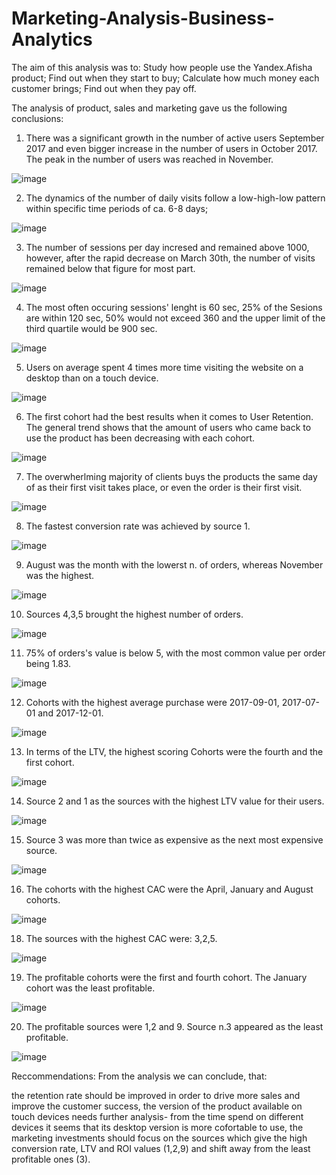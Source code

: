 # Marketing-Analysis-Business-Analytics
The aim of this analysis was to:  Study how people use the Yandex.Afisha product; Find out when they start to buy; Calculate how much money each customer brings; Find out when they pay off.

The analysis of product, sales and marketing gave us the following conclusions:

1. There was a significant growth in the number of active users September 2017 and even bigger increase in the number of users in October 2017. The peak in the number of users was reached in November.

![image](https://user-images.githubusercontent.com/26043577/133143306-345ae639-9589-4ed8-a8a3-f5f2ac495e3e.png)


2. The dynamics of the number of daily visits follow a low-high-low pattern within specific time periods of ca. 6-8 days;

![image](https://user-images.githubusercontent.com/26043577/133143442-0404fd3d-8bda-4675-9adf-b0d6aceb5da6.png)

3. The number of sessions per day incresed and remained above 1000, however, after the rapid decrease on March 30th, the number of visits remained below that figure for most part.

![image](https://user-images.githubusercontent.com/26043577/133143688-45163783-8efd-4765-8191-18bbc415b45b.png)


4. The most often occuring sessions' lenght is 60 sec, 25% of the Sesions are within 120 sec, 50% would not exceed 360 and the upper limit of the third quartile would be 900 sec.

![image](https://user-images.githubusercontent.com/26043577/133143800-c228c41d-4705-40b5-a81b-8f1136724827.png)


5. Users on average spent 4 times more time visiting the website on a desktop than on a touch device.

![image](https://user-images.githubusercontent.com/26043577/133143928-f162fb03-ac34-4616-9398-c9a7c0883c5e.png)

6. The first cohort had the best results when it comes to User Retention. The general trend shows that the amount of users who came back to use the product has been decreasing with each cohort.

![image](https://user-images.githubusercontent.com/26043577/133144015-5bc3144f-978d-4f05-b244-06ac534905a6.png)

7. The overwherlming majority of clients buys the products the same day of as their first visit takes place, or even the order is their first visit.

![image](https://user-images.githubusercontent.com/26043577/133144133-3b16b85f-88c5-4a0f-bdd7-1f2b3cbc5a01.png)

8. The fastest conversion rate was achieved by source 1.

![image](https://user-images.githubusercontent.com/26043577/133144239-a675f6e8-c282-4e4a-ac43-6b174db2be82.png)

9. August was the month with the lowerst n. of orders, whereas November was the highest.

![image](https://user-images.githubusercontent.com/26043577/133144335-3a771ef4-4574-4320-af0a-195cf5809115.png)

10. Sources 4,3,5 brought the highest number of orders.

![image](https://user-images.githubusercontent.com/26043577/133144462-3b3cb458-eb06-445f-9ae7-268feda95409.png)


11. 75% of orders's value is below 5, with the most common value per order being 1.83.

![image](https://user-images.githubusercontent.com/26043577/133144611-24d2da22-e18f-433c-9469-63e5a6f5b77f.png)

12. Cohorts with the highest average purchase were 2017-09-01, 2017-07-01 and 2017-12-01.

![image](https://user-images.githubusercontent.com/26043577/133144645-1091e003-e7ea-486f-ac77-a9926996823c.png)

13. In terms of the LTV, the highest scoring Cohorts were the fourth and the first cohort.

![image](https://user-images.githubusercontent.com/26043577/133144802-5952cd8c-3c85-4e87-8886-bdf0bfad9afb.png)

14. Source 2 and 1 as the sources with the highest LTV value for their users.

![image](https://user-images.githubusercontent.com/26043577/133145046-52d0a04a-f47f-44a4-a112-ec7ae667e7be.png)


15. Source 3 was more than twice as expensive as the next most expensive source.

![image](https://user-images.githubusercontent.com/26043577/133145120-664d8c16-12ad-4c0a-9378-15a9256acc9f.png)

16. The cohorts with the highest CAC were the April, January and August cohorts.

![image](https://user-images.githubusercontent.com/26043577/133145438-4aa6092c-a24f-4f99-9444-3d7bc71761b2.png)


18. The sources with the highest CAC were: 3,2,5.

![image](https://user-images.githubusercontent.com/26043577/133145353-fe891770-6787-410d-ab3c-a28e051f5f60.png)


19. The profitable cohorts were the first and fourth cohort.
The January cohort was the least profitable.

![image](https://user-images.githubusercontent.com/26043577/133145535-c7b2da2e-9a5e-485d-abfe-aebd7e80679a.png)


20. The profitable sources were 1,2 and 9.
Source n.3 appeared as the least profitable.

![image](https://user-images.githubusercontent.com/26043577/133145686-68fbd205-9d31-4864-91c1-7cc2b8d58b71.png)


Reccommendations: From the analysis we can conclude, that:

the retention rate should be improved in order to drive more sales and improve the customer success,
the version of the product available on touch devices needs further analysis- from the time spend on different devices it seems that its desktop version is more cofortable to use,
the marketing investments should focus on the sources which give the high conversion rate, LTV and ROI values (1,2,9) and shift away from the least profitable ones (3).
